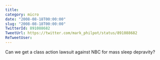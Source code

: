 ```yaml
---
title: 
category: micro
date: "2008-08-18T00:00:00"
slug: "2008-08-18T00:00:00"
TwitterId: 891088682
TweetUrl: https://twitter.com/mark_philpot/status/891088682
ReTweetUser: 
---
```


Can we get a class action lawsuit against NBC for mass sleep depravity?